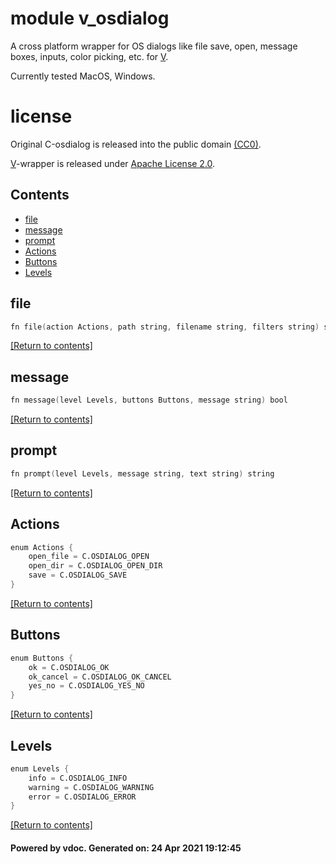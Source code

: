 # module v_osdialog
A cross platform wrapper for OS dialogs like file save, open, message boxes, inputs, color picking, etc. for [V](https://vlang.io).

Currently tested MacOS, Windows.

# license

Original С-osdialog is released into the public domain [(CC0)](https://github.com/AndrewBelt/osdialog/blob/master/LICENSE.txt). 

[V](https://vlang.io)-wrapper is released under [Apache License 2.0](LICENSE).


## Contents
- [file](#file)
- [message](#message)
- [prompt](#prompt)
- [Actions](#Actions)
- [Buttons](#Buttons)
- [Levels](#Levels)

## file
```v
fn file(action Actions, path string, filename string, filters string) string
```

[[Return to contents]](#Contents)

## message
```v
fn message(level Levels, buttons Buttons, message string) bool
```


[[Return to contents]](#Contents)

## prompt
```v
fn prompt(level Levels, message string, text string) string
```


[[Return to contents]](#Contents)

## Actions
```v
enum Actions {
	open_file = C.OSDIALOG_OPEN
	open_dir = C.OSDIALOG_OPEN_DIR
	save = C.OSDIALOG_SAVE
}
```


[[Return to contents]](#Contents)

## Buttons
```v
enum Buttons {
	ok = C.OSDIALOG_OK
	ok_cancel = C.OSDIALOG_OK_CANCEL
	yes_no = C.OSDIALOG_YES_NO
}
```


[[Return to contents]](#Contents)

## Levels
```v
enum Levels {
	info = C.OSDIALOG_INFO
	warning = C.OSDIALOG_WARNING
	error = C.OSDIALOG_ERROR
}
```


[[Return to contents]](#Contents)

#### Powered by vdoc. Generated on: 24 Apr 2021 19:12:45
